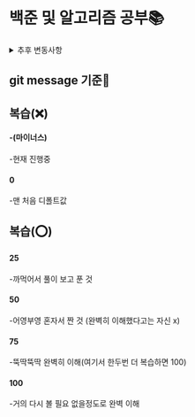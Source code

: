 # 백준 및 알고리즘 공부📚  

<details>
<summary> 추후 변동사항 </summary>  
  
 1. 메세지 0 인 문제들 복습해서 점수 올리기  
 2. 현재 진행중을 0으로 기준삼기

</details>


## git message 기준💯
  

## 복습(❌)  
  
#### -(마이너스)
-현재 진행중 

#### 0  
-맨 처음 디폴트값
  

## 복습(⭕)  
  
#### 25
-까먹어서 풀이 보고 푼 것
  
#### 50  
-어영부영 혼자서 짠 것 (완벽히 이해했다고는 자신 x)  
  
#### 75
-뚝딱뚝딱 완벽히 이해(여기서 한두번 더 복습하면 100)  
  
#### 100
-거의 다시 볼 필요 없을정도로 완벽 이해  

